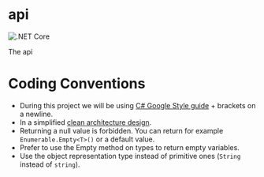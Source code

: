 # api

![.NET Core](https://github.com/bikedataproject/api/workflows/.NET%20Core/badge.svg)

The api

# Coding Conventions

- During this project we will be using [C# Google Style guide](https://google.github.io/styleguide/csharp-style.html) + brackets on a newline.
- In a simplified [clean architecture design](https://medium.com/vinarah/clean-architecture-example-c-5990bd4ac8).
- Returning a null value is forbidden. You can return for example `Enumerable.Empty<T>()` or a default value.
- Prefer to use the Empty method on types to return empty variables.
- Use the object representation type instead of primitive ones (`String` instead of `string`).
